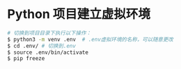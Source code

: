 # Python 项目建立虚拟环境
```bash
# 切换到项目目录下执行以下操作：
$ python3 -m venv .env  # .env虚拟环境的名称，可以随意更改
$ cd .env/ # 切换到.env
$ source .env/bin/activate
$ pip freeze
```